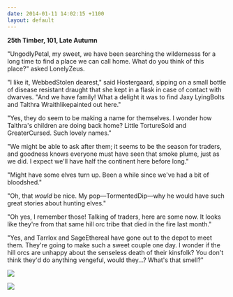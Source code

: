 ```yaml
---
date: 2014-01-11 14:02:15 +1100
layout: default
---
```


**25th Timber, 101, Late Autumn**

"UngodlyPetal, my sweet, we have been searching the wildernesss for a long time to find a place we can call home. What do you think of this place?" asked LonelyZeus.

"I like it, WebbedStolen dearest," said Hostergaard, sipping on a small bottle of disease resistant draught that she kept in a flask in case of contact with dwarves. "And we have family! What a delight it was to find Jaxy LyingBolts and Talthra Wraithlikepainted out here."

"Yes, they do seem to be making a name for themselves. I wonder how Talthra's children are doing back home? Little TortureSold and GreaterCursed. Such lovely names."

<!--more-->

"We might be able to ask after them; it seems to be the season for traders, and goodness knows everyone must have seen that smoke plume, just as we did. I expect we'll have half the continent here before long."

"Might have some elves turn up. Been a while since we've had a bit of bloodshed."

"Oh, that *would* be nice. My pop—TormentedDip—why he would have such great stories about hunting elves."

"Oh yes, I remember those! Talking of traders, here are some now.  It looks like they're from that same hill orc tribe that died in the fire last month."

"Yes, and Tarrlox and SageEthereal have gone out to the depot to meet them. They're going to make such a sweet couple one day.  I wonder if the hill orcs are unhappy about the senseless death of their kinsfolk?  You don't think they'd do anything vengeful, would they...? What's that smell?"

![](http://i.imgur.com/VgIRp1G.png)

![](http://i.imgur.com/5StzVX3.png)
